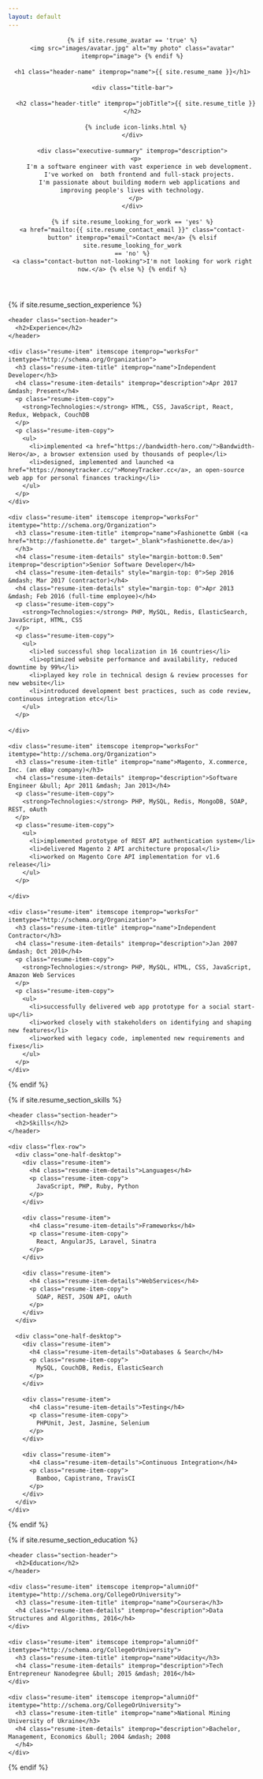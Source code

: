 ```yaml
---
layout: default
---
```


<div class="wrapper" itemscope itemtype="http://schema.org/Person">
  <header class="page-header">

    {% if site.resume_avatar == 'true' %}
    <img src="images/avatar.jpg" alt="my photo" class="avatar" itemprop="image"> {% endif %}

    <h1 class="header-name" itemprop="name">{{ site.resume_name }}</h1>

    <div class="title-bar">

      <h2 class="header-title" itemprop="jobTitle">{{ site.resume_title }}</h2>

      {% include icon-links.html %}
    </div>

    <div class="executive-summary" itemprop="description">
      <p>
        I'm a software engineer with vast experience in web development.
        I've worked on  both frontend and full-stack projects.
        I'm passionate about building modern web applications and improving people's lives with technology.
      </p>
    </div>

    {% if site.resume_looking_for_work == 'yes' %}
    <a href="mailto:{{ site.resume_contact_email }}" class="contact-button" itemprop="email">Contact me</a> {% elsif site.resume_looking_for_work
    == 'no' %}
    <a class="contact-button not-looking">I'm not looking for work right now.</a> {% else %} {% endif %}

  </header>

{% if site.resume_section_experience %}

  <!-- begin Experience -->

  <section class="content-section">

    <header class="section-header">
      <h2>Experience</h2>
    </header>

    <div class="resume-item" itemscope itemprop="worksFor" itemtype="http://schema.org/Organization">
      <h3 class="resume-item-title" itemprop="name">Independent Developer</h3>
      <h4 class="resume-item-details" itemprop="description">Apr 2017 &mdash; Present</h4>
      <p class="resume-item-copy">
        <strong>Technologies:</strong> HTML, CSS, JavaScript, React, Redux, Webpack, CouchDB
      </p>
      <p class="resume-item-copy">
        <ul>
          <li>implemented <a href="https://bandwidth-hero.com/">Bandwidth-Hero</a>, a browser extension used by thousands of people</li>
          <li>designed, implemented and launched <a href="https://moneytracker.cc/">MoneyTracker.cc</a>, an open-source web app for personal finances tracking</li>
        </ul>
      </p>
    </div>

    <div class="resume-item" itemscope itemprop="worksFor" itemtype="http://schema.org/Organization">
      <h3 class="resume-item-title" itemprop="name">Fashionette GmbH (<a href="http://fashionette.de" target="_blank">fashionette.de</a>)
      </h3>
      <h4 class="resume-item-details" style="margin-bottom:0.5em" itemprop="description">Senior Software Developer</h4>
      <h4 class="resume-item-details" style="margin-top: 0">Sep 2016 &mdash; Mar 2017 (contractor)</h4>
      <h4 class="resume-item-details" style="margin-top: 0">Apr 2013 &mdash; Feb 2016 (full-time employee)</h4>
      <p class="resume-item-copy">
        <strong>Technologies:</strong> PHP, MySQL, Redis, ElasticSearch, JavaScript, HTML, CSS
      </p>
      <p class="resume-item-copy">
        <ul>
          <li>led successful shop localization in 16 countries</li>
          <li>optimized website performance and availability, reduced downtime by 99%</li>
          <li>played key role in technical design & review processes for new website</li>
          <li>introduced development best practices, such as code review, continuous integration etc</li>
        </ul>
      </p>

    </div>

    <div class="resume-item" itemscope itemprop="worksFor" itemtype="http://schema.org/Organization">
      <h3 class="resume-item-title" itemprop="name">Magento, X.commerce, Inc. (an eBay company)</h3>
      <h4 class="resume-item-details" itemprop="description">Software Engineer &bull; Apr 2011 &mdash; Jan 2013</h4>
      <p class="resume-item-copy">
        <strong>Technologies:</strong> PHP, MySQL, Redis, MongoDB, SOAP, REST, oAuth
      </p>
      <p class="resume-item-copy">
        <ul>
          <li>implemented prototype of REST API authentication system</li>
          <li>delivered Magento 2 API architecture proposal</li>
          <li>worked on Magento Core API implementation for v1.6 release</li>
        </ul>
      </p>

    </div>

    <div class="resume-item" itemscope itemprop="worksFor" itemtype="http://schema.org/Organization">
      <h3 class="resume-item-title" itemprop="name">Independent Contractor</h3>
      <h4 class="resume-item-details" itemprop="description">Jan 2007 &mdash; Oct 2010</h4>
      <p class="resume-item-copy">
        <strong>Technologies:</strong> PHP, MySQL, HTML, CSS, JavaScript, Amazon Web Services
      </p>
      <p class="resume-item-copy">
        <ul>
          <li>successfully delivered web app prototype for a social start-up</li>
          <li>worked closely with stakeholders on identifying and shaping new features</li>
          <li>worked with legacy code, implemented new requirements and fixes</li>
        </ul>
      </p>
    </div>

  </section>
  <!-- end Experience -->
  {% endif %}
  
  {% if site.resume_section_skills %}

  <!-- begin Skills -->

  <section class="content-section">

    <header class="section-header">
      <h2>Skills</h2>
    </header>

    <div class="flex-row">
      <div class="one-half-desktop">
        <div class="resume-item">
          <h4 class="resume-item-details">Languages</h4>
          <p class="resume-item-copy">
            JavaScript, PHP, Ruby, Python
          </p>
        </div>

        <div class="resume-item">
          <h4 class="resume-item-details">Frameworks</h4>
          <p class="resume-item-copy">
            React, AngularJS, Laravel, Sinatra
          </p>
        </div>

        <div class="resume-item">
          <h4 class="resume-item-details">WebServices</h4>
          <p class="resume-item-copy">
            SOAP, REST, JSON API, oAuth
          </p>
        </div>
      </div>

      <div class="one-half-desktop">
        <div class="resume-item">
          <h4 class="resume-item-details">Databases & Search</h4>
          <p class="resume-item-copy">
            MySQL, CouchDB, Redis, ElasticSearch
          </p>
        </div>

        <div class="resume-item">
          <h4 class="resume-item-details">Testing</h4>
          <p class="resume-item-copy">
            PHPUnit, Jest, Jasmine, Selenium
          </p>
        </div>

        <div class="resume-item">
          <h4 class="resume-item-details">Continuous Integration</h4>
          <p class="resume-item-copy">
            Bamboo, Capistrano, TravisCI
          </p>
        </div>
      </div>
    </div>

  </section>
  <!-- end Skills -->
  {% endif %}

{% if site.resume_section_education %}

  <!-- begin Education -->

  <section class="content-section">

    <header class="section-header">
      <h2>Education</h2>
    </header>

    <div class="resume-item" itemscope itemprop="alumniOf" itemtype="http://schema.org/CollegeOrUniversity">
      <h3 class="resume-item-title" itemprop="name">Coursera</h3>
      <h4 class="resume-item-details" itemprop="description">Data Structures and Algorithms, 2016</h4>
    </div>

    <div class="resume-item" itemscope itemprop="alumniOf" itemtype="http://schema.org/CollegeOrUniversity">
      <h3 class="resume-item-title" itemprop="name">Udacity</h3>
      <h4 class="resume-item-details" itemprop="description">Tech Entrepreneur Nanodegree &bull; 2015 &mdash; 2016</h4>
    </div>

    <div class="resume-item" itemscope itemprop="alumniOf" itemtype="http://schema.org/CollegeOrUniversity">
      <h3 class="resume-item-title" itemprop="name">National Mining University of Ukraine</h3>
      <h4 class="resume-item-details" itemprop="description">Bachelor, Management, Economics &bull; 2004 &mdash; 2008
      </h4>
    </div>

  </section>
  <!-- end Education -->
  {% endif %}

</div>
